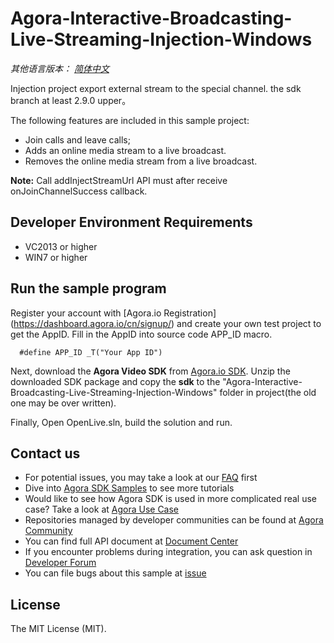 # Agora-Interactive-Broadcasting-Live-Streaming-Injection-Windows

*其他语言版本： [简体中文](README.zh.md)*

Injection project export external stream to the special channel. the sdk branch at least 2.9.0 upper。

The following features are included in this sample project:

- Join calls and leave calls;
- Adds an online media stream to a live broadcast.
- Removes the online media stream from a live broadcast.
 
**Note:** Call addInjectStreamUrl API must after receive onJoinChannelSuccess callback.


## Developer Environment Requirements
* VC2013 or higher
* WIN7 or higher

## Run the sample program

Register your account with [Agora.io Registration] (https://dashboard.agora.io/cn/signup/) and create your own test project to get the AppID. Fill in the AppID into source code APP_ID macro.

```
  #define APP_ID _T("Your App ID")
```

Next, download the **Agora Video SDK** from [Agora.io SDK](https://docs.agora.io/en/Agora%20Platform/downloads). Unzip the downloaded SDK package and copy the **sdk** to the "Agora-Interactive-Broadcasting-Live-Streaming-Injection-Windows" folder in project(the old one may be over written).

Finally, Open OpenLive.sln, build the solution and run.


## Contact us
- For potential issues, you may take a look at our [FAQ](https://docs.agora.io/en/faq) first
- Dive into [Agora SDK Samples](https://github.com/AgoraIO) to see more tutorials
- Would like to see how Agora SDK is used in more complicated real use case? Take a look at [Agora Use Case](https://github.com/AgoraIO-usecase)
- Repositories managed by developer communities can be found at [Agora Community](https://github.com/AgoraIO-Community)
- You can find full API document at [Document Center](https://docs.agora.io/en/)
- If you encounter problems during integration, you can ask question in [Developer Forum](https://stackoverflow.com/questions/tagged/agora.io)
- You can file bugs about this sample at [issue](https://github.com/AgoraIO/Advanced-Interactive-Broadcasting/issues)

## License

The MIT License (MIT).
